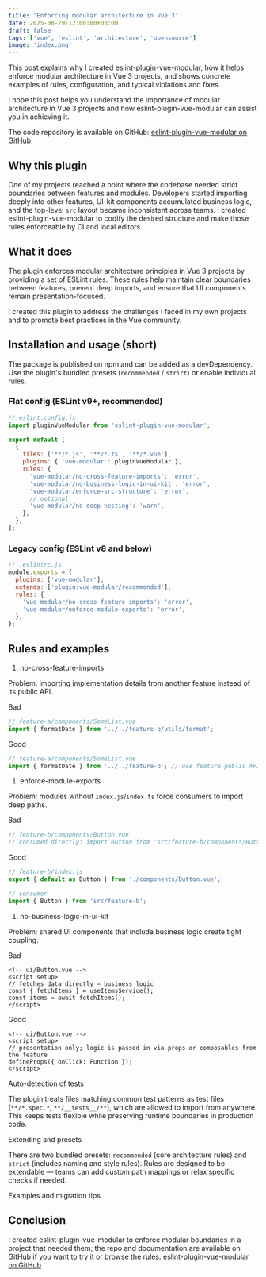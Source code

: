 ```yaml
---
title: 'Enforcing modular architecture in Vue 3'
date: 2025-08-29T12:00:00+03:00
draft: false
tags: ['vue', 'eslint', 'architecture', 'opensource']
image: 'index.png'
---
```


This post explains why I created eslint-plugin-vue-modular, how it helps enforce modular architecture in Vue 3 projects,
and shows concrete examples of rules, configuration, and typical violations and fixes.

I hope this post helps you understand the importance of modular architecture in Vue 3 projects and how
eslint-plugin-vue-modular can assist you in achieving it.

<!--more-->

The code repository is available on GitHub:
[eslint-plugin-vue-modular on GitHub](https://github.com/andrewmolyuk/eslint-plugin-vue-modular)

## Why this plugin

One of my projects reached a point where the codebase needed strict boundaries between features and modules. Developers
started importing deeply into other features, UI-kit components accumulated business logic, and the top-level `src`
layout became inconsistent across teams. I created eslint-plugin-vue-modular to codify the desired structure and make
those rules enforceable by CI and local editors.

## What it does

The plugin enforces modular architecture principles in Vue 3 projects by providing a set of ESLint rules. These rules
help maintain clear boundaries between features, prevent deep imports, and ensure that UI components remain
presentation-focused.

I created this plugin to address the challenges I faced in my own projects and to promote best practices in the Vue
community.

## Installation and usage (short)

The package is published on npm and can be added as a devDependency. Use the plugin's bundled presets (`recommended` /
`strict`) or enable individual rules.

### Flat config (ESLint v9+, recommended)

```js
// eslint.config.js
import pluginVueModular from 'eslint-plugin-vue-modular';

export default [
  {
    files: ['**/*.js', '**/*.ts', '**/*.vue'],
    plugins: { 'vue-modular': pluginVueModular },
    rules: {
      'vue-modular/no-cross-feature-imports': 'error',
      'vue-modular/no-business-logic-in-ui-kit': 'error',
      'vue-modular/enforce-src-structure': 'error',
      // optional
      'vue-modular/no-deep-nesting': 'warn',
    },
  },
];
```

### Legacy config (ESLint v8 and below)

```js
// .eslintrc.js
module.exports = {
  plugins: ['vue-modular'],
  extends: ['plugin:vue-modular/recommended'],
  rules: {
    'vue-modular/no-cross-feature-imports': 'error',
    'vue-modular/enforce-module-exports': 'error',
  },
};
```

## Rules and examples

1. no-cross-feature-imports

Problem: importing implementation details from another feature instead of its public API.

Bad

```js
// feature-a/components/SomeList.vue
import { formatDate } from '../../feature-b/utils/format';
```

Good

```js
// feature-a/components/SomeList.vue
import { formatDate } from '../../feature-b'; // use feature public API (index.js)
```

1. enforce-module-exports

Problem: modules without `index.js`/`index.ts` force consumers to import deep paths.

Bad

```js
// feature-b/components/Button.vue
// consumed directly: import Button from 'src/feature-b/components/Button.vue'
```

Good

```js
// feature-b/index.js
export { default as Button } from './components/Button.vue';

// consumer
import { Button } from 'src/feature-b';
```

1. no-business-logic-in-ui-kit

Problem: shared UI components that include business logic create tight coupling.

Bad

```vue
<!-- ui/Button.vue -->
<script setup>
// fetches data directly — business logic
const { fetchItems } = useItemsService();
const items = await fetchItems();
</script>
```

Good

```vue
<!-- ui/Button.vue -->
<script setup>
// presentation only; logic is passed in via props or composables from the feature
defineProps({ onClick: Function });
</script>
```

Auto-detection of tests

The plugin treats files matching common test patterns as test files (`**/*.spec.*`, `**/__tests__/**`), which are
allowed to import from anywhere. This keeps tests flexible while preserving runtime boundaries in production code.

Extending and presets

There are two bundled presets: `recommended` (core architecture rules) and `strict` (includes naming and style rules).
Rules are designed to be extendable — teams can add custom path mappings or relax specific checks if needed.

Examples and migration tips

## Conclusion

I created eslint-plugin-vue-modular to enforce modular boundaries in a project that needed them; the repo and
documentation are available on GitHub if you want to try it or browse the rules:
[eslint-plugin-vue-modular on GitHub](https://github.com/andrewmolyuk/eslint-plugin-vue-modular)

